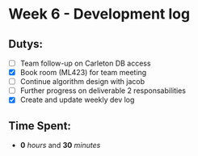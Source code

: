# Week 6 - Development log

## Dutys:
 - [ ] Team follow-up on Carleton DB access
 - [X] Book room (ML423) for team meeting
 - [ ] Continue algorithm design with jacob
 - [ ] Further progress on deliverable 2 responsabilities
 - [X] Create and update weekly dev log

## Time Spent:
* **0** _hours_ and **30** _minutes_
